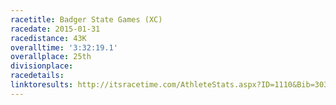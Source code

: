```yaml
---
racetitle: Badger State Games (XC)
racedate: 2015-01-31
racedistance: 43K
overalltime: '3:32:19.1'
overallplace: 25th
divisionplace: 
racedetails: 
linktoresults: http://itsracetime.com/AthleteStats.aspx?ID=1110&Bib=3037
---
```


